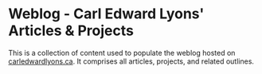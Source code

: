 # Weblog - Carl Edward Lyons' Articles & Projects

This is a collection of content used to populate the weblog hosted on
[carledwardlyons.ca](https://carledwardlyons.ca/articles/). It comprises all
articles, projects, and related outlines.
